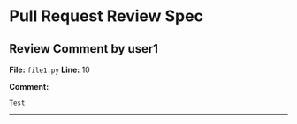 # Pull Request Review Spec

## Review Comment by user1

**File:** `file1.py`
**Line:** 10

**Comment:**
```
Test
```

---
